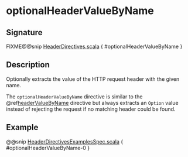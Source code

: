 <a id="optionalheadervaluebyname"></a>
# optionalHeaderValueByName

## Signature

FIXME@@snip [HeaderDirectives.scala](../../../../../../../../../akka-http/src/main/scala/akka/http/scaladsl/server/directives/HeaderDirectives.scala) { #optionalHeaderValueByName }

## Description

Optionally extracts the value of the HTTP request header with the given name.

The `optionalHeaderValueByName` directive is similar to the @ref[headerValueByName](headerValueByName.md#headervaluebyname) directive but always extracts
an `Option` value instead of rejecting the request if no matching header could be found.

## Example

@@snip [HeaderDirectivesExamplesSpec.scala](../../../../../../../test/scala/docs/http/scaladsl/server/directives/HeaderDirectivesExamplesSpec.scala) { #optionalHeaderValueByName-0 }